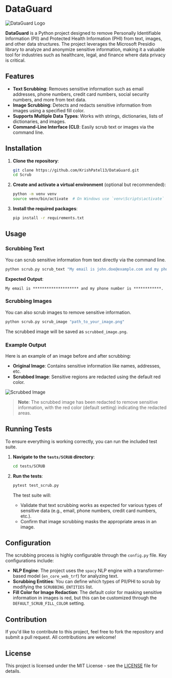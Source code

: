 # DataGuard

![DataGuard Logo](./path_to_your_image.png)

**DataGuard** is a Python project designed to remove Personally Identifiable Information (PII) and Protected Health Information (PHI) from text, images, and other data structures. The project leverages the Microsoft Presidio library to analyze and anonymize sensitive information, making it a valuable tool for industries such as healthcare, legal, and finance where data privacy is critical.

## Features

- **Text Scrubbing**: Removes sensitive information such as email addresses, phone numbers, credit card numbers, social security numbers, and more from text data.
- **Image Scrubbing**: Detects and redacts sensitive information from images using a specified fill color.
- **Supports Multiple Data Types**: Works with strings, dictionaries, lists of dictionaries, and images.
- **Command-Line Interface (CLI)**: Easily scrub text or images via the command line.

## Installation

1. **Clone the repository**:
    ```bash
    git clone https://github.com/KrishPatel13/DataGuard.git
    cd Scrub
    ```

2. **Create and activate a virtual environment** (optional but recommended):
    ```bash
    python -m venv venv
    source venv/bin/activate  # On Windows use `venv\Scripts\activate`
    ```

3. **Install the required packages**:
    ```bash
    pip install -r requirements.txt
    ```

## Usage

### Scrubbing Text

You can scrub sensitive information from text directly via the command line.

```bash
python scrub.py scrub_text "My email is john.doe@example.com and my phone number is 123-456-7890."
```

**Expected Output**:
```
My email is ******************** and my phone number is ************.
```

### Scrubbing Images

You can also scrub images to remove sensitive information.

```bash
python scrub.py scrub_image "path_to_your_image.png"
```

The scrubbed image will be saved as `scrubbed_image.png`.

### Example Output

Here is an example of an image before and after scrubbing:

- **Original Image**: Contains sensitive information like names, addresses, etc.
- **Scrubbed Image**: Sensitive regions are redacted using the default red color.

![Scrubbed Image](https://github.com/KrishPatel13/Scrub/blob/main/scrubbed_image.png)

> **Note**: The scrubbed image has been redacted to remove sensitive information, with the red color (default setting) indicating the redacted areas.

## Running Tests

To ensure everything is working correctly, you can run the included test suite.

1. **Navigate to the `tests/SCRUB` directory**:
    ```bash
    cd tests/SCRUB
    ```

2. **Run the tests**:
    ```bash
    pytest test_scrub.py
    ```

    The test suite will:
    - Validate that text scrubbing works as expected for various types of sensitive data (e.g., email, phone numbers, credit card numbers, etc.).
    - Confirm that image scrubbing masks the appropriate areas in an image.

## Configuration

The scrubbing process is highly configurable through the `config.py` file. Key configurations include:

- **NLP Engine**: The project uses the `spacy` NLP engine with a transformer-based model (`en_core_web_trf`) for analyzing text.
- **Scrubbing Entities**: You can define which types of PII/PHI to scrub by modifying the `SCRUBBING_ENTITIES` list.
- **Fill Color for Image Redaction**: The default color for masking sensitive information in images is red, but this can be customized through the `DEFAULT_SCRUB_FILL_COLOR` setting.

## Contribution

If you'd like to contribute to this project, feel free to fork the repository and submit a pull request. All contributions are welcome!

## License

This project is licensed under the MIT License - see the [LICENSE](LICENSE) file for details.
